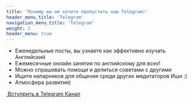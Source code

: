 ```yaml
---
title: 'Почему вы не хотите пропустить наш Telegram!'
header_menu_title: 'Telegram'
navigation_menu_title: 'Telegram'
weight: 2
header_menu: true
---
```


-   Еженедельные посты, вы узнаете как эффективно изучать Английский
-   Ежемесячные онлайн занятия по английскому для всех!
-   Можно спрашивать помощи и делиться советами с другими
-   Ищите напарников для общения среди других медитаторов Иши :)
-   Атмосфера развития)

<a href="https://t.me/IshaEnglish" class="tg-button"> Вступрить в Telegram Канал</a>
